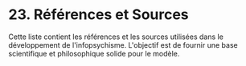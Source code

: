 # 23. Références et Sources

Cette liste contient les références et les sources utilisées dans le développement de l'infopsychisme. L'objectif est de fournir une base scientifique et philosophique solide pour le modèle.
